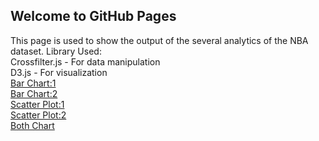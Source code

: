 ## Welcome to GitHub Pages

This page is used to show the output of the several analytics of the NBA dataset.
Library Used:
<br>
Crossfilter.js -  For data manipulation
<br>
D3.js - For visualization
<br>
[Bar Chart:1](https://sakibbuddy.github.io/NBADataVisualization/bar.html)
<br>
[Bar Chart:2](https://sakibbuddy.github.io/NBADataVisualization/barSalaryVsPopularity.html)
<br>
[Scatter Plot:1](https://sakibbuddy.github.io/NBADataVisualization/scatter.html)
<br>
[Scatter Plot:2](https://sakibbuddy.github.io/NBADataVisualization/scatterPointVsPopularity.html)
<br>
[Both Chart](https://sakibbuddy.github.io/NBADataVisualization/both.html)

